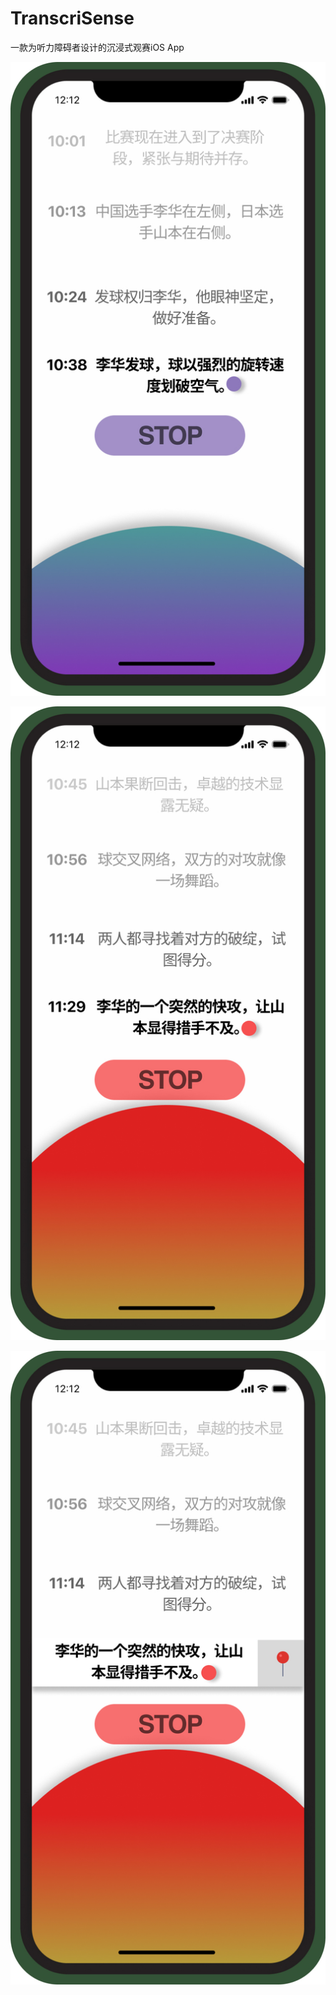 # TranscriSense

一款为听力障碍者设计的沉浸式观赛iOS App

![Easy](figures/Easy.jpg)

![Intense](figures/Intense.jpg)

![Left-drag Intense](figures/Left-drag_Intense.jpg)
